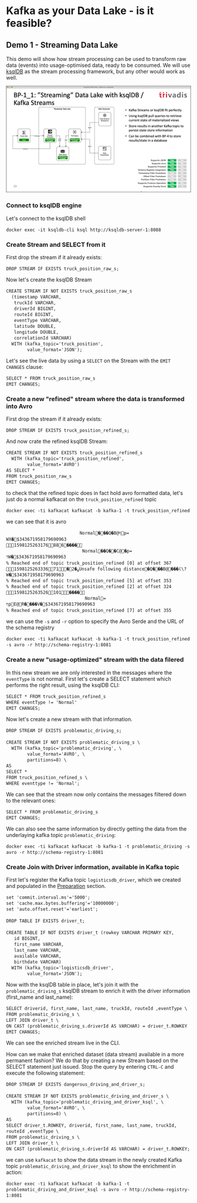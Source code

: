 # Kafka as your Data Lake - is it feasible?

## Demo 1 - Streaming Data Lake

This demo will show how stream processing can be used to transform raw data (events) into usage-optimised data, ready to be consumed. We will use [ksqlDB](http://ksqldb.io) as the stream processing framework, but any other would work as well.

![Alt Image Text](./images/demo-1-ksqldb.png "Demo 1 - KsqlDB")

### Connect to ksqlDB engine

Let's connect to the ksqlDB shell

```
docker exec -it ksqldb-cli ksql http://ksqldb-server-1:8088
```

### Create Stream and SELECT from it

First drop the stream if it already exists:

```
DROP STREAM IF EXISTS truck_position_raw_s;
```

Now let's create the ksqlDB Stream

```
CREATE STREAM IF NOT EXISTS truck_position_raw_s 
  (timestamp VARCHAR, 
   truckId VARCHAR, 
   driverId BIGINT, 
   routeId BIGINT,
   eventType VARCHAR,
   latitude DOUBLE,
   longitude DOUBLE,
   correlationId VARCHAR)
  WITH (kafka_topic='truck_position',
        value_format='JSON');
```

Let's see the live data by using a `SELECT` on the Stream with the `EMIT CHANGES` clause:

```
SELECT * FROM truck_position_raw_s 
EMIT CHANGES;
```

### Create a new "refined" stream where the data is transformed into Avro

First drop the stream if it already exists:

```
DROP STREAM IF EXISTS truck_position_refined_s;
```

And now crate the refined ksqlDB Stream:

```
CREATE STREAM IF NOT EXISTS truck_position_refined_s 
  WITH (kafka_topic='truck_position_refined',
        value_format='AVRO')
AS SELECT *
FROM truck_position_raw_s
EMIT CHANGES;
```

to check that the refined topic does in fact hold avro formatted data, let's just do a normal kafkacat on the `truck_position_refined` topic

```
docker exec -ti kafkacat kafkacat -b kafka-1 -t truck_position_refined
```

we can see that it is avro 

```
                            Normal���Q�B@ףp=
WX�$343671958179690963
1598125263176886����
                             Normal��Q��C@�p=
דW�$343671958179690963
% Reached end of topic truck_position_refined [0] at offset 367
159812526333671�ߩ�2Unsafe following distance�Q���B@���(\?W�$343671958179690963
% Reached end of topic truck_position_refined [5] at offset 353
% Reached end of topic truck_position_refined [2] at offset 324
1598125263526101����
                              Normal=
ףpE@R����V�$343671958179690963
% Reached end of topic truck_position_refined [7] at offset 355
```

we can use the `-s` and `-r` option to specify the Avro Serde and the URL of the schema registry

```
docker exec -ti kafkacat kafkacat -b kafka-1 -t truck_position_refined -s avro -r http://schema-registry-1:8081
```

### Create a new "usage-optimized" stream with the data filered

In this new stream we are only interested in the messages where the `eventType` is not normal. First let's create a SELECT statement which performs the right result, using the ksqlDB CLI:

```
SELECT * FROM truck_position_refined_s 
WHERE eventType != 'Normal'
EMIT CHANGES;
```

Now let's create a new stream with that information. 

```
DROP STREAM IF EXISTS problematic_driving_s;

CREATE STREAM IF NOT EXISTS problematic_driving_s \
  WITH (kafka_topic='problematic_driving', \
        value_format='AVRO', \
        partitions=8) \
AS 
SELECT * 
FROM truck_position_refined_s \
WHERE eventtype != 'Normal';
```

We can see that the stream now only contains the messages filtered down to the relevant ones:

```
SELECT * FROM problematic_driving_s
EMIT CHANGES;
```

We can also see the same information by directly getting the data from the underlaying kafka topic `problematic_driving`:

```
docker exec -ti kafkacat kafkacat -b kafka-1 -t problematic_driving -s avro -r http://schema-registry-1:8081
```

### Create Join with Driver information, available in Kafka topic

First let's register the Kafka topic `logisticsdb_driver`, which we created and populated in the [Preparation](0-Preparation.md) section.

```
set 'commit.interval.ms'='5000';
set 'cache.max.bytes.buffering'='10000000';
set 'auto.offset.reset'='earliest';

DROP TABLE IF EXISTS driver_t;

CREATE TABLE IF NOT EXISTS driver_t (rowkey VARCHAR PRIMARY KEY,
   id BIGINT,
   first_name VARCHAR,  
   last_name VARCHAR,  
   available VARCHAR, 
   birthdate VARCHAR)  
  WITH (kafka_topic='logisticsdb_driver', 
        value_format='JSON');
```

Now with the ksqlDB table in place, let's join it with the `problematic_driving_s` ksqlDB stream to enrich it with the driver information (first_name and last_name):

```
SELECT driverid, first_name, last_name, truckId, routeId ,eventType \
FROM problematic_driving_s \
LEFT JOIN driver_t \
ON CAST (problematic_driving_s.driverId AS VARCHAR) = driver_t.ROWKEY
EMIT CHANGES;
```

We can see the enriched stream live in the CLI.

How can we make that enriched dataset (data stream) available in a more permanent fashion? We do that by creating a new Stream based on the SELECT statement just issued. Stop the query by entering `CTRL-C` and execute the following statement:


```
DROP STREAM IF EXISTS dangerous_driving_and_driver_s;

CREATE STREAM IF NOT EXISTS problematic_driving_and_driver_s \
  WITH (kafka_topic='problematic_driving_and_driver_ksql', \
        value_format='AVRO', \
        partitions=8) \
AS 
SELECT driver_t.ROWKEY, driverid, first_name, last_name, truckId, routeId ,eventType \
FROM problematic_driving_s \
LEFT JOIN driver_t \
ON CAST (problematic_driving_s.driverId AS VARCHAR) = driver_t.ROWKEY;
```

we can use `kafkacat` to show the data stream in the newly created Kafka topic `problematic_driving_and_driver_ksql` to show the enrichment in action:

```
docker exec -ti kafkacat kafkacat -b kafka-1 -t problematic_driving_and_driver_ksql -s avro -r http://schema-registry-1:8081
```